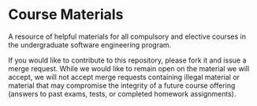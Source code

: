 Course Materials
================

A resource of helpful materials for all compulsory and elective courses in the undergraduate software engineering program.

If you would like to contribute to this repository, please fork it and issue a merge request. While we would like to remain open on the material we will accept, we will not accept merge requests containing illegal material or material that may compromise the integrity of a future course offering (answers to past exams, tests, or completed homework assignments).
